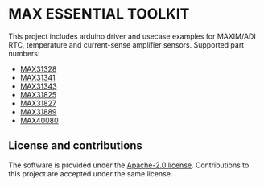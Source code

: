 # MAX ESSENTIAL TOOLKIT

This project includes arduino driver and usecase examples for MAXIM/ADI  RTC, temperature and current-sense amplifier sensors.
Supported part numbers:

- [MAX31328](https://datasheets.maximintegrated.com/en/ds/MAX31328.pdf)
- [MAX31341](https://datasheets.maximintegrated.com/en/ds/MAX31341B-MAX31341C.pdf)
- [MAX31343](https://datasheets.maximintegrated.com/en/ds/MAX31343.pdf)
- [MAX31825](https://datasheets.maximintegrated.com/en/ds/MAX31825.pdf)
- [MAX31827](https://datasheets.maximintegrated.com/en/ds/MAX31827-MAX31829.pdf)
- [MAX31889](https://datasheets.maximintegrated.com/en/ds/MAX31889.pdf)
- [MAX40080](https://datasheets.maximintegrated.com/en/ds/MAX40080.pdf)

## License and contributions
The software is provided under the [Apache-2.0 license](LICENSE-apache-2.0.txt). 
Contributions to this project are accepted under the same license.
